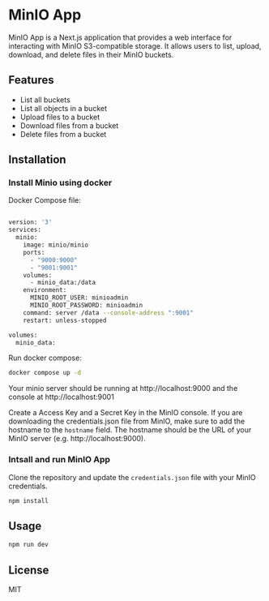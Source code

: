 # MinIO App

MinIO App is a Next.js application that provides a web interface for interacting with MinIO S3-compatible storage. It allows users to list, upload, download, and delete files in their MinIO buckets.

## Features

- List all buckets
- List all objects in a bucket
- Upload files to a bucket
- Download files from a bucket
- Delete files from a bucket

## Installation

### Install Minio using docker

Docker Compose file:

```bash

version: '3'
services:
  minio:
    image: minio/minio
    ports:
      - "9000:9000"
      - "9001:9001"
    volumes:
      - minio_data:/data
    environment:
      MINIO_ROOT_USER: minioadmin
      MINIO_ROOT_PASSWORD: minioadmin
    command: server /data --console-address ":9001"
    restart: unless-stopped

volumes:
  minio_data:

```

Run docker compose:

```bash
docker compose up -d
```

Your minio server should be running at http://localhost:9000 and the console at http://localhost:9001

Create a Access Key and a Secret Key in the MinIO console. If you are downloading the credentials.json file from MinIO, make sure to add the hostname to the ```hostname``` field. The hostname should be the URL of your MinIO server (e.g. http://localhost:9000).


### Intsall and run MinIO App

Clone the repository and update the ```credentials.json``` file with your MinIO credentials.

```bash
npm install
```

## Usage

```bash
npm run dev
```

## License

MIT
